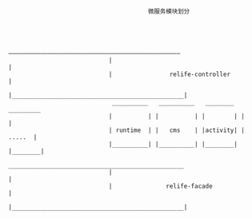                                            微服务模块划分
                  
                  
                  
                  
                                 ————————————————————————————————————————————————
                                |                                                |
                                |                relife-controller               |
                                |________________________________________________|
                                 __________   __________   ________   _________
                                |          | |          | |        | |        |
                                | runtime  | |   cms    | |activity| | .....  |
                                |__________| |__________| |________| |________|
                                _________________________________________________
                                |                                                |
                                |               relife-facade                    |
                                |________________________________________________|
